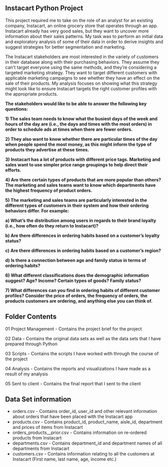 
## Instacart Python Project


This project required me to take on the role of an analyst for an existing company, Instacart, an online grocery store that operates
through an app. Instacart already has very good sales, but they want to uncover more
information about their sales patterns. My task was to perform an initial data and exploratory
analysis of some of their data in order to derive insights and suggest strategies for better
segmentation and marketing. 

The Instacart stakeholders are most interested in the variety of customers in their database
along with their purchasing behaviors. They assume they can't target everyone using the same
methods, and they’re considering a targeted marketing strategy. They want to target different
customers with applicable marketing campaigns to see whether they have an effect on the sale
of their products. My analysis focuses on showing what this strategy might look like to ensure Instacart
targets the right customer profiles with the appropriate products. 

**The stakeholders would like to be able to answer the following key questions:**

**1) The sales team needs to know what the busiest days of the week and hours of the day
are (i.e., the days and times with the most orders) in order to schedule ads at times
when there are fewer orders.**

**2) They also want to know whether there are particular times of the day when people spend
the most money, as this might inform the type of products they advertise at these times.**

**3) Instacart has a lot of products with different price tags. Marketing and sales want to use
simpler price range groupings to help direct their efforts.**

**4) Are there certain types of products that are more popular than others? The marketing
and sales teams want to know which departments have the highest frequency of product
orders.**

**5) The marketing and sales teams are particularly interested in the different types of
customers in their system and how their ordering behaviors differ. For example:**

**a) What’s the distribution among users in regards to their brand loyalty (i.e., how
often do they return to Instacart)?**

**b) Are there differences in ordering habits based on a customer’s loyalty status?**

**c) Are there differences in ordering habits based on a customer’s region?**

**d) Is there a connection between age and family status in terms of ordering habits?**

**6) What different classifications does the demographic information suggest? Age?
Income? Certain types of goods? Family status?**

**7) What differences can you find in ordering habits of different customer profiles?
Consider the price of orders, the frequency of orders, the products customers are
ordering, and anything else you can think of.**

## Folder Contents

01 Project Management - Contains the project brief for the project

02 Data - Contains the original data sets as well as the data sets that I have prepared through Python

03 Scripts - Contains the scripts I have worked with through the course of the project

04 Analysis - Contains the reports and visualizations I have made as a result of my analysis

05 Sent to client - Contains the final report that I sent to the client 

## Data Set information 

- orders.csv - Contains order_id, user_id and other relevant information about orders that have been placed with the Instacart app
- products.csv - Contains product_id, product_name, aisle_id, department and prices of items from Instacart
- orders_products__prior.csv - Contains information on re-ordered products from Instacart
- departments.csv - Contains department_id and department names of all departments from Instacart
- customers.csv - Contains information relating to all the customers at Instacart (First name, last name, age, income etc.)



